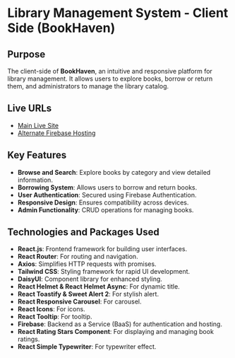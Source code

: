 # Library Management System - Client Side (BookHaven)

## Purpose  
The client-side of **BookHaven**, an intuitive and responsive platform for library management. It allows users to explore books, borrow or return them, and administrators to manage the library catalog.

## Live URLs  
- [Main Live Site](https://bookhaven-f4847.web.app/)  
- [Alternate Firebase Hosting](https://bookhaven-f4847.firebaseapp.com/)  

## Key Features  
- **Browse and Search**: Explore books by category and view detailed information.  
- **Borrowing System**: Allows users to borrow and return books.  
- **User Authentication**: Secured using Firebase Authentication.  
- **Responsive Design**: Ensures compatibility across devices.  
- **Admin Functionality**: CRUD operations for managing books.  

## Technologies and Packages Used  
- **React.js**: Frontend framework for building user interfaces.  
- **React Router**: For routing and navigation.  
- **Axios**: Simplifies HTTP requests with promises.  
- **Tailwind CSS**: Styling framework for rapid UI development.  
- **DaisyUI**: Component library for enhanced styling.  
- **React Helmet & React Helmet Async**: For dynamic title.  
- **React Toastify & Sweet Alert 2**: For stylish alert.  
- **React Responsive Carousel**: For carousel.  
- **React Icons**: For icons.  
- **React Tooltip**: For tooltip.  
- **Firebase**: Backend as a Service (BaaS) for authentication and hosting.  
- **React Rating Stars Component**: For displaying and managing book ratings.  
- **React Simple Typewriter**: For typewriter effect.  